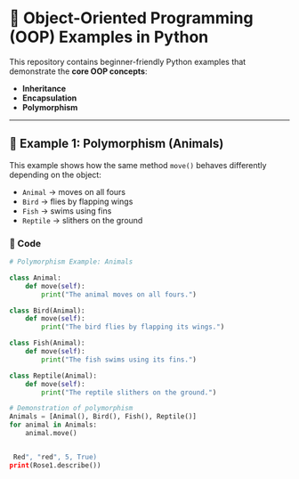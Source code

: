 # 🌟 Object-Oriented Programming (OOP) Examples in Python

This repository contains beginner-friendly Python examples that demonstrate the **core OOP concepts**:

- **Inheritance**
- **Encapsulation**
- **Polymorphism**

---

## 🐾 Example 1: Polymorphism (Animals)

This example shows how the same method `move()` behaves differently depending on the object:

- `Animal` → moves on all fours  
- `Bird` → flies by flapping wings  
- `Fish` → swims using fins  
- `Reptile` → slithers on the ground


### 📌 Code
```python
# Polymorphism Example: Animals

class Animal:
    def move(self):
        print("The animal moves on all fours.")

class Bird(Animal):
    def move(self):
        print("The bird flies by flapping its wings.")

class Fish(Animal):
    def move(self):
        print("The fish swims using its fins.")

class Reptile(Animal):
    def move(self):
        print("The reptile slithers on the ground.")

# Demonstration of polymorphism
Animals = [Animal(), Bird(), Fish(), Reptile()]
for animal in Animals:
    animal.move()


 Red", "red", 5, True)
print(Rose1.describe())
